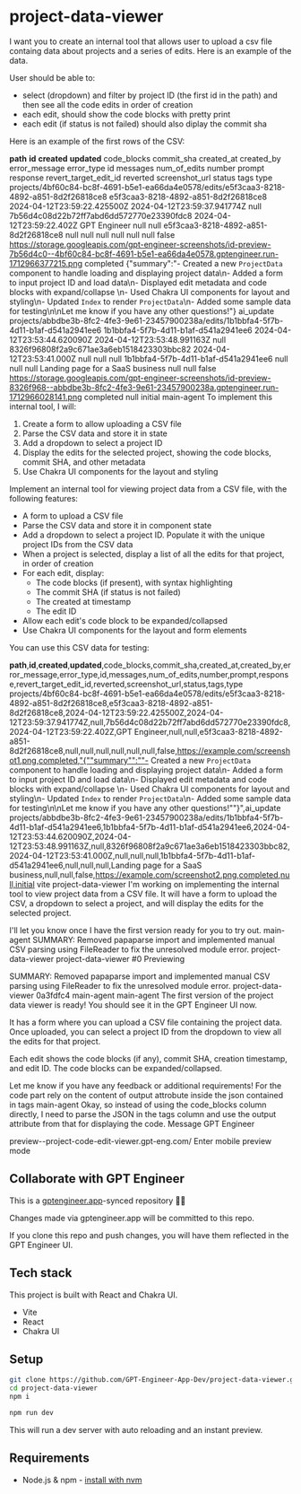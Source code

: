 # project-data-viewer

I want you to create an internal tool that allows user to upload a csv file containg data about projects and a series of edits. Here is an example of the data.

User should be able to:
-  select (dropdown) and filter by project ID (the first id in the path) and then see all the code edits in order of creation
- each edit, should show the code blocks with pretty print
- each edit (if status is not failed) should also diplay the commit sha

Here is an example of the first rows of the CSV:

__path__	__id__	__created__	__updated__	code_blocks	commit_sha	created_at	created_by	error_message	error_type	id	messages	num_of_edits	number	prompt	response	revert_target_edit_id	reverted	screenshot_url	status	tags	type
projects/4bf60c84-bc8f-4691-b5e1-ea66da4e0578/edits/e5f3caa3-8218-4892-a851-8d2f26818ce8	e5f3caa3-8218-4892-a851-8d2f26818ce8	2024-04-12T23:59:22.425500Z	2024-04-12T23:59:37.941774Z	null	7b56d4c08d22b72ff7abd6dd572770e23390fdc8	2024-04-12T23:59:22.402Z	GPT Engineer	null	null	e5f3caa3-8218-4892-a851-8d2f26818ce8	null	null	null	null	null	null	false	https://storage.googleapis.com/gpt-engineer-screenshots/id-preview-7b56d4c0--4bf60c84-bc8f-4691-b5e1-ea66da4e0578.gptengineer.run-1712966377215.png	completed	{"summary":"- Created a new `ProjectData` component to handle loading and displaying project data\n- Added a form to input project ID and load data\n- Displayed edit metadata and code blocks with expand/collapse \n- Used Chakra UI components for layout and styling\n- Updated `Index` to render `ProjectData`\n- Added some sample data for testing\n\nLet me know if you have any other questions!"}	ai_update
projects/abbdbe3b-8fc2-4fe3-9e61-23457900238a/edits/1b1bbfa4-5f7b-4d11-b1af-d541a2941ee6	1b1bbfa4-5f7b-4d11-b1af-d541a2941ee6	2024-04-12T23:53:44.620090Z	2024-04-12T23:53:48.991163Z	null	8326f96808f2a9c671ae3a6eb1518423303bbc82	2024-04-12T23:53:41.000Z	null	null	null	1b1bbfa4-5f7b-4d11-b1af-d541a2941ee6	null	null	null	Landing page for a SaaS business	null	null	false	https://storage.googleapis.com/gpt-engineer-screenshots/id-preview-8326f968--abbdbe3b-8fc2-4fe3-9e61-23457900238a.gptengineer.run-1712966028141.png	completed	null	initial
<agent-started>
main-agent
</agent-started>
<think>
To implement this internal tool, I will:
1. Create a form to allow uploading a CSV file 
2. Parse the CSV data and store it in state
3. Add a dropdown to select a project ID
4. Display the edits for the selected project, showing the code blocks, commit SHA, and other metadata
5. Use Chakra UI components for the layout and styling
</think>
<implement>
<request>
Implement an internal tool for viewing project data from a CSV file, with the following features:

- A form to upload a CSV file
- Parse the CSV data and store it in component state 
- Add a dropdown to select a project ID. Populate it with the unique project IDs from the CSV data
- When a project is selected, display a list of all the edits for that project, in order of creation
- For each edit, display:
  - The code blocks (if present), with syntax highlighting 
  - The commit SHA (if status is not failed)
  - The created at timestamp 
  - The edit ID
- Allow each edit's code block to be expanded/collapsed
- Use Chakra UI components for the layout and form elements

You can use this CSV data for testing:

__path__,__id__,__created__,__updated__,code_blocks,commit_sha,created_at,created_by,error_message,error_type,id,messages,num_of_edits,number,prompt,response,revert_target_edit_id,reverted,screenshot_url,status,tags,type
projects/4bf60c84-bc8f-4691-b5e1-ea66da4e0578/edits/e5f3caa3-8218-4892-a851-8d2f26818ce8,e5f3caa3-8218-4892-a851-8d2f26818ce8,2024-04-12T23:59:22.425500Z,2024-04-12T23:59:37.941774Z,null,7b56d4c08d22b72ff7abd6dd572770e23390fdc8,2024-04-12T23:59:22.402Z,GPT Engineer,null,null,e5f3caa3-8218-4892-a851-8d2f26818ce8,null,null,null,null,null,null,false,https://example.com/screenshot1.png,completed,"{""summary"":""- Created a new `ProjectData` component to handle loading and displaying project data\n- Added a form to input project ID and load data\n- Displayed edit metadata and code blocks with expand/collapse \n- Used Chakra UI components for layout and styling\n- Updated `Index` to render `ProjectData`\n- Added some sample data for testing\n\nLet me know if you have any other questions!""}",ai_update
projects/abbdbe3b-8fc2-4fe3-9e61-23457900238a/edits/1b1bbfa4-5f7b-4d11-b1af-d541a2941ee6,1b1bbfa4-5f7b-4d11-b1af-d541a2941ee6,2024-04-12T23:53:44.620090Z,2024-04-12T23:53:48.991163Z,null,8326f96808f2a9c671ae3a6eb1518423303bbc82,2024-04-12T23:53:41.000Z,null,null,null,1b1bbfa4-5f7b-4d11-b1af-d541a2941ee6,null,null,null,Landing page for a SaaS business,null,null,false,https://example.com/screenshot2.png,completed,null,initial
</request>
<base-branch>vite</base-branch>
<new-branch>project-data-viewer</new-branch>
</implement>
I'm working on implementing the internal tool to view project data from a CSV file. It will have a form to upload the CSV, a dropdown to select a project, and will display the edits for the selected project.

I'll let you know once I have the first version ready for you to try out.
<agent-finished>
main-agent
</agent-finished>
<implement-success>
<response>
SUMMARY:
Removed papaparse import and implemented manual CSV parsing using FileReader to fix the unresolved module error.
</response>
<branch>project-data-viewer</branch>
</implement-success>
<build-success>
<branch>project-data-viewer</branch>
</build-success>
#0
Previewing


SUMMARY:
Removed papaparse import and implemented manual CSV parsing using FileReader to fix the unresolved module error.
<push-success>
<branch>project-data-viewer</branch>
<commit-hash>0a3fdfc4</commit-hash>
</push-success>
<agent-started>
main-agent
</agent-started>
<agent-finished>
main-agent
</agent-finished>
The first version of the project data viewer is ready! You should see it in the GPT Engineer UI now.

It has a form where you can upload a CSV file containing the project data. Once uploaded, you can select a project ID from the dropdown to view all the edits for that project.

Each edit shows the code blocks (if any), commit SHA, creation timestamp, and edit ID. The code blocks can be expanded/collapsed.

Let me know if you have any feedback or additional requirements!
For the code part rely on the content of output attrobute inside the json contained in tags
<agent-started>
main-agent
</agent-started>
<think>
Okay, so instead of using the code_blocks column directly, I need to parse the JSON in the tags column and use the output attribute from that for displaying the code.
</think>
Message GPT Engineer



preview--project-code-edit-viewer.gpt-eng.com/
Enter mobile preview mode


## Collaborate with GPT Engineer

This is a [gptengineer.app](https://gptengineer.app)-synced repository 🌟🤖

Changes made via gptengineer.app will be committed to this repo.

If you clone this repo and push changes, you will have them reflected in the GPT Engineer UI.

## Tech stack

This project is built with React and Chakra UI.

- Vite
- React
- Chakra UI

## Setup

```sh
git clone https://github.com/GPT-Engineer-App-Dev/project-data-viewer.git
cd project-data-viewer
npm i
```

```sh
npm run dev
```

This will run a dev server with auto reloading and an instant preview.

## Requirements

- Node.js & npm - [install with nvm](https://github.com/nvm-sh/nvm#installing-and-updating)

